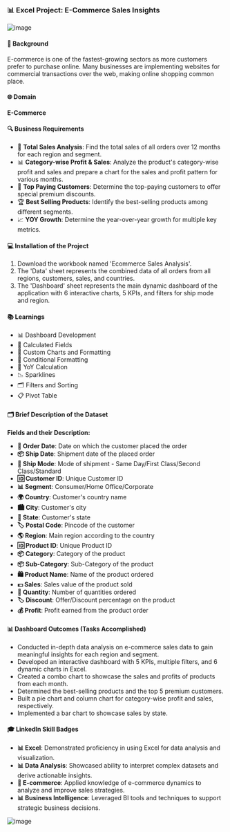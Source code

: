 
### 📊 Excel Project: E-Commerce Sales Insights

![image](https://github.com/DrPoojaAbhijith/Excel_Project-E-Commerce-Sales-Insights/assets/160575120/8de6bd65-ee91-410d-9b0e-89354cc34677)


#### 📝 Background
E-commerce is one of the fastest-growing sectors as more customers prefer to purchase online. Many businesses are implementing websites for commercial transactions over the web, making online shopping common place.

#### 🌐 Domain
**E-Commerce**

#### 🔍 Business Requirements
- 🛒 **Total Sales Analysis**: Find the total sales of all orders over 12 months for each region and segment.
- 📊 **Category-wise Profit & Sales**: Analyze the product's category-wise profit and sales and prepare a chart for the sales and profit pattern for various months.
- 💸 **Top Paying Customers**: Determine the top-paying customers to offer special premium discounts.
- 🏆 **Best Selling Products**: Identify the best-selling products among different segments.
- 📈 **YOY Growth**: Determine the year-over-year growth for multiple key metrics.

#### 💻 Installation of the Project
1. Download the workbook named 'Ecommerce Sales Analysis'.
2. The 'Data' sheet represents the combined data of all orders from all regions, customers, sales, and countries.
3. The 'Dashboard' sheet represents the main dynamic dashboard of the application with 6 interactive charts, 5 KPIs, and filters for ship mode and region.

#### 📚 Learnings
- 📊 Dashboard Development
- 🧮 Calculated Fields
- 📐 Custom Charts and Formatting
- 🎨 Conditional Formatting
- 📅 YoY Calculation
- 📉 Sparklines
- 🗂️ Filters and Sorting
- 📋 Pivot Table

#### 🗂️ Brief Description of the Dataset
**Fields and their Description:**
- **📅 Order Date**: Date on which the customer placed the order
- **📦 Ship Date**: Shipment date of the placed order
- **🚚 Ship Mode**: Mode of shipment - Same Day/First Class/Second Class/Standard
- **🆔 Customer ID**: Unique Customer ID
- **📊 Segment**: Consumer/Home Office/Corporate
- **🌍 Country**: Customer's country name
- **🏙️ City**: Customer's city
- **🌆 State**: Customer's state
- **🏷️ Postal Code**: Pincode of the customer
- **🌎 Region**: Main region according to the country
- **🆔 Product ID**: Unique Product ID
- **📦 Category**: Category of the product
- **📦 Sub-Category**: Sub-Category of the product
- **🛍️ Product Name**: Name of the product ordered
- **💵 Sales**: Sales value of the product sold
- **🔢 Quantity**: Number of quantities ordered
- **🏷️ Discount**: Offer/Discount percentage on the product
- **💰 Profit**: Profit earned from the product order

#### 📊 Dashboard Outcomes (Tasks Accomplished)
- Conducted in-depth data analysis on e-commerce sales data to gain meaningful insights for each region and segment.
- Developed an interactive dashboard with 5 KPIs, multiple filters, and 6 dynamic charts in Excel.
- Created a combo chart to showcase the sales and profits of products from each month.
- Determined the best-selling products and the top 5 premium customers.
- Built a pie chart and column chart for category-wise profit and sales, respectively.
- Implemented a bar chart to showcase sales by state.

#### 🎓 LinkedIn Skill Badges
- **📊 Excel**: Demonstrated proficiency in using Excel for data analysis and visualization.
- **📊 Data Analysis**: Showcased ability to interpret complex datasets and derive actionable insights.
- **🛒 E-commerce**: Applied knowledge of e-commerce dynamics to analyze and improve sales strategies.
- **📊 Business Intelligence**: Leveraged BI tools and techniques to support strategic business decisions.


![image](https://github.com/DrPoojaAbhijith/Excel_Project-E-Commerce-Sales-Insights/assets/160575120/0e0e0a1d-15cd-4e6b-8ead-4d606796deec)


